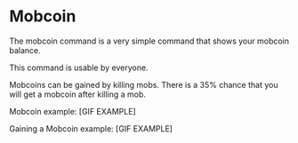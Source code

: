 # Mobcoin

The mobcoin command is a very simple command that shows your mobcoin balance.

This command is usable by everyone.

Mobcoins can be gained by killing mobs. There is a 35% chance that you will get a mobcoin after killing a mob.

Mobcoin example: \[GIF EXAMPLE\]

Gaining a Mobcoin example: \[GIF EXAMPLE\]

